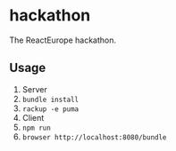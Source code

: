 # hackathon
The ReactEurope hackathon.

## Usage

1. Server
  1. `bundle install`
  2. `rackup -e puma`
2. Client
  1. `npm run`
  2. `browser http://localhost:8080/bundle`
